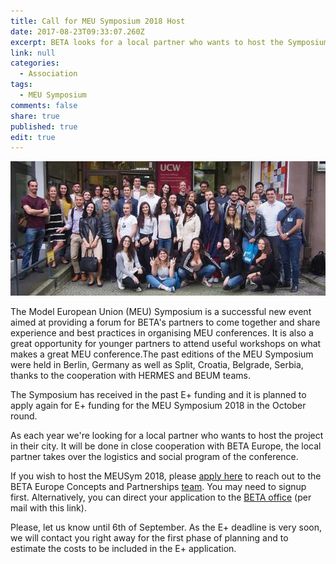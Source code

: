 ```yaml
---
title: Call for MEU Symposium 2018 Host
date: 2017-08-23T09:33:07.260Z
excerpt: BETA looks for a local partner who wants to host the Symposium in their city.
link: null
categories:
  - Association
tags:
  - MEU Symposium
comments: false
share: true
published: true
edit: true
---
```

![BETA Symposium 2017 participants](/assets/images/beta-symposum-2017-participants.jpg)


The Model European Union (MEU) Symposium is a successful new event aimed at providing a forum for BETA's partners to come together and share experience and best practices in organising MEU conferences. It is also a great opportunity for younger partners to attend useful workshops on what makes a great MEU conference.The past editions of  the MEU Symposium were held in Berlin, Germany as well as Split, Croatia, Belgrade, Serbia, thanks to the cooperation with HERMES and BEUM teams.


The Symposium has received in the past E+ funding and it is planned to apply again for E+ funding for the MEU Symposium 2018 in the October round.

As each year we're looking for a local partner who wants to host the project in their city. It will be done in close cooperation with BETA Europe, the local partner takes over the logistics and social program of the conference.

If you wish to host the MEUSym 2018, please [apply here](https://forum.beta-europe.org/new-message?groupname=BETA-CP&title=Call+for+MEU+Symposium+2018+Host&body=%0D%0A%0D%0A%2APlease+conclude+your+message+with+answers+to+the+following+questions%21%2A%0D%0A%0D%0AName+of+your+association%3A%0D%0A%0D%0AName+and+function+of+the+representative%3A%0D%0A%0D%0AEmail+address%3A%0D%0A%0D%0AProposed+city+to+host+the+MEU+Symposium+2018%3A%0D%0A%0D%0AHas+a+member+of+your+association+attended+any+edition+of+the+MEU+Symposium+2015-2017%3F%0D%0A%0D%0A%0D%0ASince+when+has+your+association+been+organising+their+MEU+conference%3F%0D%0A%0D%0AHow+much+manpower+can+you+afford+for+the+MEU+Symposium+in+the+Summer+of+2018%3F+Are+the+people+from+your+MEU+team%3F%0D%0A%0D%0AUsually+the+Symposium+is+planned+for+July+-+is+it+a+suitable+date+for+you%3F+If+not%2C+which+month%3F%0D%0A%0D%0ADo+you+have+proposals+or+ideas+for+the+accommodation+during+the+event%3F+If+possible%2C+include+an+estimation+of+costs.+%2840-50+participants%29%3A%0D%0A%0D%0ADo+you+have+access+to+university+rooms+or+other+venues+free+of+charge+for+NGOs%3F+If+not%2C+what+venues+would+you+recommend%3F%0D%0A%0D%0ACan+you+give+us+a+rough+estimate+on+the+total+cost+of+the+event%2C+counting+for+50+people%3F+%28please%2C+remember%2C+in+the+E%2B+framework+staff+is+not+paid%29%0D%0A%0D%0AAnd+lastly%3A+what+makes+your+city+unique%3F%0D%0A) to reach out to the BETA Europe Concepts and Partnerships [team](https://forum.beta-europe.org/groups/BETA-CP). You may need to signup first. Alternatively, you can direct your application to the [BETA office](mailto:contact@beta-europe.org?subject=Call%20for%20MEU%20Symposium%202018%20Host&body=%0A%0A*Please%20conclude%20your%20message%20with%20answers%20to%20the%20following%20questions!*%0A%0AName%20of%20your%20association%3A%0A%0AName%20and%20function%20of%20the%20representative%3A%0A%0AEmail%20address%3A%0A%0AProposed%20city%20to%20host%20the%20MEU%20Symposium%202018%3A%0A%0AHas%20a%20member%20of%20your%20association%20attended%20any%20edition%20of%20the%20MEU%20Symposium%202015-2017%3F%0A%0A%0ASince%20when%20has%20your%20association%20been%20organising%20their%20MEU%20conference%3F%0A%0AHow%20much%20manpower%20can%20you%20afford%20for%20the%20MEU%20Symposium%20in%20the%20Summer%20of%202018%3F%20Are%20the%20people%20from%20your%20MEU%20team%3F%0A%0AUsually%20the%20Symposium%20is%20planned%20for%20July%20-%20is%20it%20a%20suitable%20date%20for%20you%3F%20If%20not%2C%20which%20month%3F%0A%0ADo%20you%20have%20proposals%20or%20ideas%20for%20the%20accommodation%20during%20the%20event%3F%20If%20possible%2C%20include%20an%20estimation%20of%20costs.%20(40-50%20participants)%3A%0A%0ADo%20you%20have%20access%20to%20university%20rooms%20or%20other%20venues%20free%20of%20charge%20for%20NGOs%3F%20If%20not%2C%20what%20venues%20would%20you%20recommend%3F%0A%0ACan%20you%20give%20us%20a%20rough%20estimate%20on%20the%20total%20cost%20of%20the%20event%2C%20counting%20for%2050%20people%3F%20(please%2C%20remember%2C%20in%20the%20E%2B%20framework%20staff%20is%20not%20paid)%0A%0AAnd%20lastly%3A%20what%20makes%20your%20city%20unique%3F) (per mail with this link).

Please, let us know until 6th of September. As the E+ deadline is very soon, we will contact you right away for the first phase of planning and to estimate the costs to be included in the E+ application.
